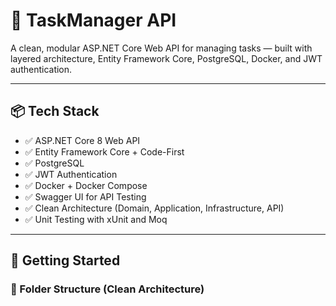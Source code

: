 ﻿# 🧩 TaskManager API

A clean, modular ASP.NET Core Web API for managing tasks — built with layered architecture, Entity Framework Core, PostgreSQL, Docker, and JWT authentication.

---

## 📦 Tech Stack

- ✅ ASP.NET Core 8 Web API
- ✅ Entity Framework Core + Code-First
- ✅ PostgreSQL
- ✅ JWT Authentication
- ✅ Docker + Docker Compose
- ✅ Swagger UI for API Testing
- ✅ Clean Architecture (Domain, Application, Infrastructure, API)
- ✅ Unit Testing with xUnit and Moq

---

## 🚀 Getting Started

### 📁 Folder Structure (Clean Architecture)

